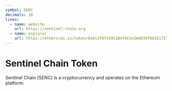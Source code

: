 ```yaml
---
symbol: SENC
decimals: 18
links:
  - name: website
    url: https://sentinel-chain.org
  - name: explorer
    url: https://etherscan.io/token/0xA13f0743951B4f6E3e3AA039f682E17279f52bc3
---
```


# Sentinel Chain Token

Sentinel Chain (SENC) is a cryptocurrency and operates on the Ethereum platform.
